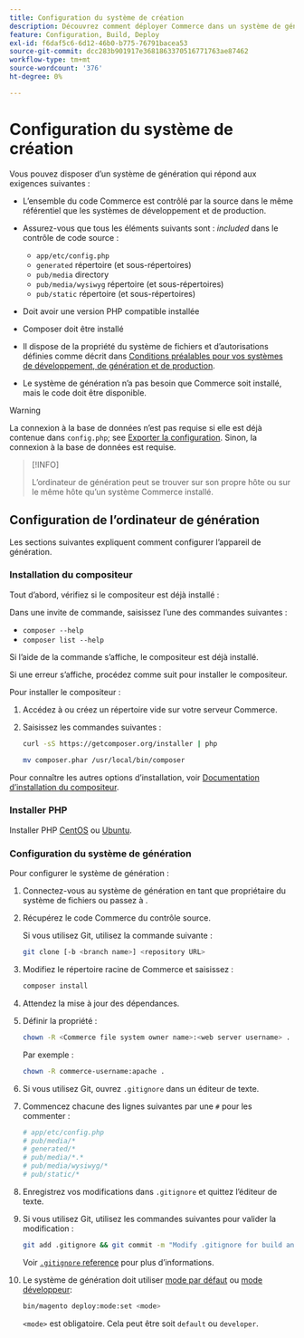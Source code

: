 ```yaml
---
title: Configuration du système de création
description: Découvrez comment déployer Commerce dans un système de génération.
feature: Configuration, Build, Deploy
exl-id: f6daf5c6-6d12-46b0-b775-76791bacea53
source-git-commit: dcc283b901917e3681863370516771763ae87462
workflow-type: tm+mt
source-wordcount: '376'
ht-degree: 0%

---
```


# Configuration du système de création

Vous pouvez disposer d’un système de génération qui répond aux exigences suivantes :

- L’ensemble du code Commerce est contrôlé par la source dans le même référentiel que les systèmes de développement et de production.
- Assurez-vous que tous les éléments suivants sont : _included_ dans le contrôle de code source :

   - `app/etc/config.php`
   - `generated` répertoire (et sous-répertoires)
   - `pub/media` directory
   - `pub/media/wysiwyg` répertoire (et sous-répertoires)
   - `pub/static` répertoire (et sous-répertoires)

- Doit avoir une version PHP compatible installée
- Composer doit être installé
- Il dispose de la propriété du système de fichiers et d’autorisations définies comme décrit dans [Conditions préalables pour vos systèmes de développement, de génération et de production](../deployment/technical-details.md).
- Le système de génération n’a pas besoin que Commerce soit installé, mais le code doit être disponible.

>[!WARNING]
>
>La connexion à la base de données n’est pas requise si elle est déjà contenue dans `config.php`; see [Exporter la configuration](../cli/export-configuration.md). Sinon, la connexion à la base de données est requise.

>[!INFO]
>
>L’ordinateur de génération peut se trouver sur son propre hôte ou sur le même hôte qu’un système Commerce installé.

## Configuration de l’ordinateur de génération

Les sections suivantes expliquent comment configurer l’appareil de génération.

### Installation du compositeur

Tout d’abord, vérifiez si le compositeur est déjà installé :

Dans une invite de commande, saisissez l’une des commandes suivantes :

- `composer --help`
- `composer list --help`

Si l’aide de la commande s’affiche, le compositeur est déjà installé.

Si une erreur s’affiche, procédez comme suit pour installer le compositeur.

Pour installer le compositeur :

1. Accédez à ou créez un répertoire vide sur votre serveur Commerce.

1. Saisissez les commandes suivantes :

   ```bash
   curl -sS https://getcomposer.org/installer | php
   ```

   ```bash
   mv composer.phar /usr/local/bin/composer
   ```

Pour connaître les autres options d’installation, voir [Documentation d’installation du compositeur][composer].

### Installer PHP

Installer PHP [CentOS] ou [Ubuntu].

### Configuration du système de génération

Pour configurer le système de génération :

1. Connectez-vous au système de génération en tant que propriétaire du système de fichiers ou passez à .
1. Récupérez le code Commerce du contrôle source.

   Si vous utilisez Git, utilisez la commande suivante :

   ```bash
   git clone [-b <branch name>] <repository URL>
   ```

1. Modifiez le répertoire racine de Commerce et saisissez :

   ```bash
   composer install
   ```

1. Attendez la mise à jour des dépendances.
1. Définir la propriété :

   ```bash
   chown -R <Commerce file system owner name>:<web server username> .
   ```

   Par exemple :

   ```bash
   chown -R commerce-username:apache .
   ```

1. Si vous utilisez Git, ouvrez `.gitignore` dans un éditeur de texte.
1. Commencez chacune des lignes suivantes par une `#` pour les commenter :

   ```conf
   # app/etc/config.php
   # pub/media/*
   # generated/*
   # pub/media/*.*
   # pub/media/wysiwyg/*
   # pub/static/*
   ```

1. Enregistrez vos modifications dans `.gitignore` et quittez l’éditeur de texte.
1. Si vous utilisez Git, utilisez les commandes suivantes pour valider la modification :

   ```bash
   git add .gitignore && git commit -m "Modify .gitignore for build and production"
   ```

   Voir [`.gitignore` reference](../reference/config-reference-gitignore.md) pour plus d’informations.

1. Le système de génération doit utiliser [mode par défaut](../bootstrap/application-modes.md#default-mode) ou [mode développeur](../bootstrap/application-modes.md#developer-mode):

   ```bash
   bin/magento deploy:mode:set <mode>
   ```

   `<mode>` est obligatoire. Cela peut être soit `default` ou `developer`.

<!-- Link Definitions -->

[CentOS]: https://wiki.centos.org/HowTos/php7
[composer]: https://getcomposer.org/download/
[Ubuntu]: https://help.ubuntu.com/lts/serverguide/php.html
